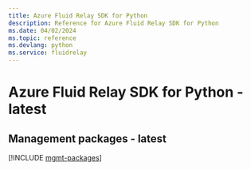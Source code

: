 ```yaml
---
title: Azure Fluid Relay SDK for Python
description: Reference for Azure Fluid Relay SDK for Python
ms.date: 04/02/2024
ms.topic: reference
ms.devlang: python
ms.service: fluidrelay
---
```

# Azure Fluid Relay SDK for Python - latest

## Management packages - latest
[!INCLUDE [mgmt-packages](fluid-relay-mgmt-index.md)]